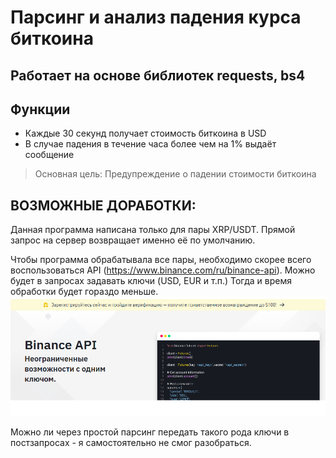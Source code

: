 # Парсинг и анализ падения курса биткоина
## Работает на основе библиотек requests, bs4


## Функции

- Каждые 30 секунд получает стоимость биткоина в USD
- В случае падения в течение часа более чем на 1% выдаёт сообщение


> Основная цель:
> Предупреждение о падении стоимости биткоина


## ВОЗМОЖНЫЕ ДОРАБОТКИ:

Данная программа написана только для пары XRP/USDT. Прямой запрос на сервер 
возвращает именно её по умолчанию.

Чтобы программа обрабатывала все пары, необходимо скорее всего воспользоваться
API (https://www.binance.com/ru/binance-api). Можно будет в запросах 
задавать ключи (USD, EUR и т.п.) Тогда и время обработки будет гораздо
меньше.
![Binance API](api_page.png)

Можно ли через простой парсинг передать такого рода ключи в постзапросах -
я самостоятельно не смог разобраться.